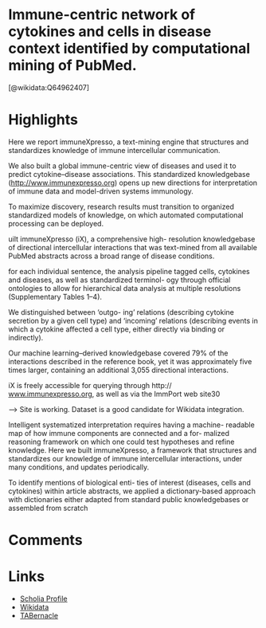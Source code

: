 
Immune-centric network of cytokines and cells in disease context identified by computational mining of PubMed.
==============================================================================================================
  
  [@wikidata:Q64962407]  

# Highlights

Here we report immuneXpresso, a text-mining engine that structures and standardizes knowledge of immune intercellular communication.

We also built a global immune-centric view of diseases and used it to predict cytokine–disease associations. This standardized knowledgebase (http://www.immunexpresso.org) opens up new directions for interpretation of immune data and model-driven systems immunology.

To maximize discovery, research results must transition to organized standardized models of knowledge, on which automated computational processing can be deployed.

uilt immuneXpresso (iX), a comprehensive high- resolution knowledgebase of directional intercellular interactions that was text-mined from all available PubMed abstracts across a broad range of disease conditions.

for each individual sentence, the analysis pipeline tagged cells, cytokines and diseases, as well as standardized terminol- ogy through official ontologies to allow for hierarchical data analysis at multiple resolutions (Supplementary Tables 1–4).

We distinguished between ‘outgo- ing’ relations (describing cytokine secretion by a given cell type) and
‘incoming’ relations (describing events in which a cytokine affected a cell type, either directly via binding or indirectly).

Our machine learning–derived knowledgebase covered 79% of the interactions described in the reference book, yet it was approximately five times larger, containing an additional 3,055 directional interactions.

iX is freely accessible for querying through http:// www.immunexpresso.org, as well as via the ImmPort web site30

--> Site is working. Dataset is a good candidate for Wikidata integration. 

Intelligent systematized interpretation requires having a machine- readable map of how immune components are connected and a for- malized reasoning framework on which one could test hypotheses and refine knowledge. Here we built immuneXpresso, a framework that structures and standardizes our knowledge of immune intercellular interactions, under many conditions, and updates periodically.

To identify mentions of biological enti- ties of interest (diseases, cells and cytokines) within article abstracts, we applied a dictionary-based approach with dictionaries either adapted from standard public knowledgebases or assembled from scratch
# Comments

# Links
  
 * [Scholia Profile](https://scholia.toolforge.org/work/Q64962407)  
 * [Wikidata](https://www.wikidata.org/wiki/Q64962407)  
 * [TABernacle](https://tabernacle.toolforge.org/?#/tab/manual/Q64962407/P921%3BP4510)  

